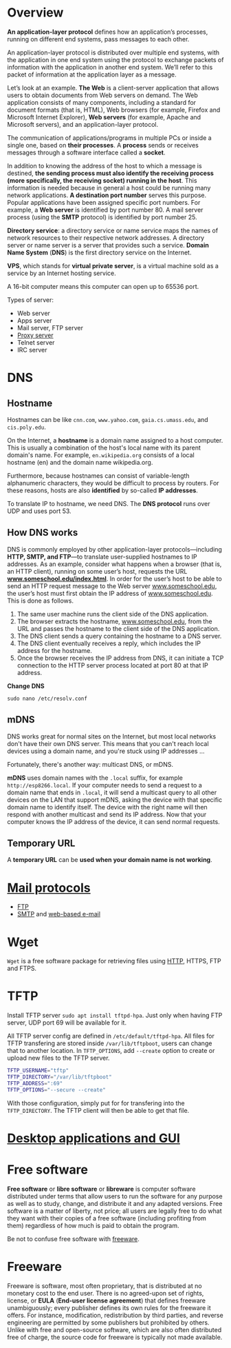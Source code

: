 # Overview

**An application-layer protocol** defines how an application’s processes, running on different end systems, pass messages to each other.

An application-layer protocol is distributed over multiple end systems, with the application in one end system using the protocol to exchange packets of information with the application in another end system. We’ll refer to this packet of information at the application layer as a message.

Let’s look at an example. **The Web** is a client-server application that allows users to obtain documents from Web servers on demand. The Web application consists of many components, including a standard for document formats (that is, HTML), Web browsers (for example, Firefox and Microsoft Internet Explorer), **Web servers** (for example, Apache and Microsoft servers), and an application-layer protocol.

The communication of applications/programs in multiple PCs or inside a single one, based on **their processes**. A **process** sends or receives messages through a software interface called a **socket**.

In addition to knowing the address of the host to which a message is destined, **the sending process must also identify the receiving process (more specifically, the receiving socket) running in the host**. This information is needed because in general a host could be running many network applications. **A destination port number** serves this purpose. Popular applications have been assigned specific port numbers. For example, a **Web server** is identified by port number 80. A mail server process (using the **SMTP** protocol) is identified by port number 25.

**Directory service**: a directory service or name service maps the names of network resources to their respective network addresses. A directory server or name server is a server that provides such a service. **Domain Name System** (**DNS**) is the first directory service on the Internet.

**VPS**, which stands for **virtual private server**, is a virtual machine sold as a service by an Internet hosting service.

A 16-bit computer means this computer can open up to 65536 port.

Types of server:
* Web server
* Apps server
* Mail server, FTP server
* [Proxy server](https://github.com/TranPhucVinh/Linux-Shell/blob/master/Network%20layer/Proxy.md#forward-proxy)
* Telnet server
* IRC server
# DNS

## Hostname

Hostnames can be like ``cnn.com``, ``www.yahoo.com``, ``gaia.cs.umass.edu``, and ``cis.poly.edu``.

On the Internet, a **hostname** is a domain name assigned to a host computer. This is usually a combination of the host's local name with its parent domain's name. For example, ``en.wikipedia.org`` consists of a local hostname (en) and the domain name wikipedia.org.

Furthermore, because hostnames can consist of variable-length alphanumeric characters, they would be difficult to process by routers. For these reasons, hosts are also **identified** by so-called **IP addresses**.

To translate IP to hostname, we need DNS. The **DNS protocol** runs over UDP and uses port 53.

## How DNS works

DNS is commonly employed by other application-layer protocols—including **HTTP, SMTP, and FTP**—to translate user-supplied hostnames to IP addresses. As an example, consider what happens when a browser (that is, an HTTP client),
running on some user’s host, requests the URL **www.someschool.edu/index.html**. In order for the user’s host to be able to send an HTTP request message to the Web server www.someschool.edu, the user’s host must first obtain the IP address of www.someschool.edu. This is done as follows.

1. The same user machine runs the client side of the DNS application.
2. The browser extracts the hostname, www.someschool.edu, from the URL and passes the hostname to the client side of the DNS application.
3. The DNS client sends a query containing the hostname to a DNS server.
4. The DNS client eventually receives a reply, which includes the IP address for the hostname.
5. Once the browser receives the IP address from DNS, it can initiate a TCP connection to the HTTP server process located at port 80 at that IP address.

**Change DNS**

```shell
sudo nano /etc/resolv.conf
```

## mDNS

DNS works great for normal sites on the Internet, but most local networks don't have their own DNS server. This means that you can't reach local devices using a domain name, and you're stuck using IP addresses ...

Fortunately, there's another way: multicast DNS, or mDNS.

**mDNS** uses domain names with the ``.local`` suffix, for example ``http://esp8266.local``. If your computer needs to send a request to a domain name that ends in ``.local``, it will send a multicast query to all other devices on the LAN that support mDNS, asking the device with that specific domain name to identify itself. The device with the right name will then respond with another multicast and send its IP address. Now that your computer knows the IP address of the device, it can send normal requests.
## Temporary URL 
A **temporary URL** can be **used when your domain name is not working**.
# [Mail protocols](Mail%20protocols.md)
* [FTP]()
* [SMTP]() and [web-based e-mail]()
# Wget

``Wget`` is a free software package for retrieving files using [HTTP](HTTP), HTTPS, FTP and FTPS.
# TFTP
Install TFTP server ``sudo apt install tftpd-hpa``. Just only when having FTP server, UDP port 69 will be available for it.

All TFTP server config are defined in ``/etc/default/tftpd-hpa``. All files for TFTP transfering are stored inside ``/var/lib/tftpboot``, users can change that to another location. In ``TFTP_OPTIONS``, add ``--create`` option to create or upload new files to the TFTP server.

```sh
TFTP_USERNAME="tftp"
TFTP_DIRECTORY="/var/lib/tftpboot"
TFTP_ADDRESS=":69"
TFTP_OPTIONS="--secure --create"
```

With those configuration, simply put for for transfering into the ``TFTP_DIRECTORY``. The TFTP client will then be able to get that file.

# [Desktop applications and GUI](GUI.md)
# Free software
**Free software** or **libre software** or **libreware** is computer software distributed under terms that allow users to run the software for any purpose as well as to study, change, and distribute it and any adapted versions. Free software is a matter of liberty, not price; all users are legally free to do what they want with their copies of a free software (including profiting from them) regardless of how much is paid to obtain the program.

Be not to confuse free software with [freeware](#freeware).
# Freeware
Freeware is software, most often proprietary, that is distributed at no monetary cost to the end user. There is no agreed-upon set of rights, license, or **EULA** (**End-user license agreement**) that defines freeware unambiguously; every publisher defines its own rules for the freeware it offers. For instance, modification, redistribution by third parties, and reverse engineering are permitted by some publishers but prohibited by others. Unlike with free and open-source software, which are also often distributed free of charge, the source code for freeware is typically not made available.
